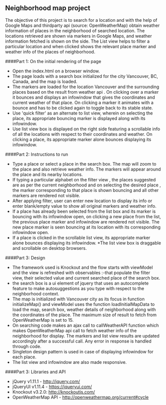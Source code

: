 ## Neighborhood map project
The objective of this project is to search for a location and with the help of Google Maps and thirdparty api (source: OpenWeatherMap) obtain weather information of places in the neighborhood of searched location. The locations retrieved are shown via markers in Google Maps, and weather information fetched is shown on the side. The List view helps to filter a particular location and when clicked shows the relevant place marker and weather info of the places of neighborhood.

####Part 1: On the initial rendering of the page
* Open the index.html on a browser window.
* The page loads with a search box initialized for the city Vancouver, BC, Canada, and the map is loaded.
* The markers are loaded for the location Vancouver and the surrounding places based on the result from weather api . On clicking over a marker it bounces and displays an infowindow that gives the coordinates and current weather of that place. On clicking a marker it animates with a bounce and has to be clicked again to toggle back to its stable state.
* Use 'quick filter' as an alternate to list view, wherein on selecting the place, its appropriate bouncing marker is displayed along with its infowindow.
* Use list view box is displayed on the right side featuring a scrollable info of all the locations with respect to their coordinates and weather. On clicking a place, its appropriate marker alone bounces displaying its infowindow.

####Part 2: Instructions to run
* Type a place or select a place in the search box. The map will zoom to the place and also retrieve weather info. The markers will appear around the place and its nearby locations.
* If typing a particular alphabet on the filter view , the places suggested are as per the current neighborhood and on selecting the desired place , the  marker corresponding to that place is shown bouncing and all other markers are rendered not visible.
* After applying filter, user can enter new location to display its info or enter blank/empty value to show all original markers and weather info.
* If a place has already been selected from the list box and its marker is bouncing with its infowindow open, on clicking a new place from the list, the previous place marker and infowindow are rendered not visible. The new place marker is seen bouncing at its location with its corresponding infowindow open.
* If a place is clicked in the scrollable list view, its appropriate marker alone bounces displaying its infowindow.
*The list view box is draggable and scrollable on desktop browsers.


####Part 3: Design
* The framework used is Knockout and the flow starts with viewModel and the view is refreshed with observables :-that populate the filter view, their selected value and current searched place of the search box.
* the search box is a ui element of jquery that uses an autocomplete feature to make autosuggestions as you type with respect to the neighborhood context.
* The map is initialized with Vancouver city as its focus in function initializeMap() and viewModel uses the function loadInitialMapData to load the map, search box, weather details of neighborhood along with the coordinates of the place. The maximum size of result to fetch from OpenWeatherMap is set to 15.
* On searching code makes an ajax call to callWeatherAPI function which makes OpenWeatherMap api call to fetch weather info of the neighborhood for display. The markers and list view results are updated accordingly after a successful call. Any error in response is handled through code.
* Singleton design pattern is used in case of displaying infowindow for each place.
* The list view and infowindow are also made responsive.

####Part 3: Libraries and API
* jQuery v1.11.1 - http://jquery.com/
* jQueryUI v1.11.4 - https://jqueryui.com/
* Knockout v3.2.0: http://knockoutjs.com/
* OpenWeatherMap API - http://openweathermap.org/current#cycle

